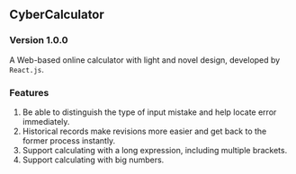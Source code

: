 ## CyberCalculator 
### Version 1.0.0
A Web-based online calculator with light and novel design, developed by `React.js`.
### Features
1. Be able to distinguish the type of input mistake and help locate error immediately.
2. Historical records make revisions more easier and get back to the former process instantly.
3. Support calculating with a long expression, including multiple brackets.
4. Support calculating with big numbers.